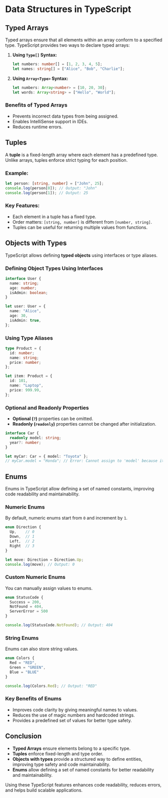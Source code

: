 # Data Structures in TypeScript

## Typed Arrays
Typed arrays ensure that all elements within an array conform to a specified type. TypeScript provides two ways to declare typed arrays:

1. **Using `Type[]` Syntax:**
   ```typescript
   let numbers: number[] = [1, 2, 3, 4, 5];
   let names: string[] = ["Alice", "Bob", "Charlie"];
   ```

2. **Using `Array<Type>` Syntax:**
   ```typescript
   let numbers: Array<number> = [10, 20, 30];
   let words: Array<string> = ["Hello", "World"];
   ```

### Benefits of Typed Arrays
- Prevents incorrect data types from being assigned.
- Enables IntelliSense support in IDEs.
- Reduces runtime errors.

## Tuples
A **tuple** is a fixed-length array where each element has a predefined type. Unlike arrays, tuples enforce strict typing for each position.

### Example:
```typescript
let person: [string, number] = ["John", 25];
console.log(person[0]); // Output: "John"
console.log(person[1]); // Output: 25
```

### Key Features:
- Each element in a tuple has a fixed type.
- Order matters: `[string, number]` is different from `[number, string]`.
- Tuples can be useful for returning multiple values from functions.

## Objects with Types
TypeScript allows defining **typed objects** using interfaces or type aliases.

### Defining Object Types Using Interfaces
```typescript
interface User {
  name: string;
  age: number;
  isAdmin: boolean;
}

let user: User = {
  name: "Alice",
  age: 30,
  isAdmin: true,
};
```

### Using Type Aliases
```typescript
type Product = {
  id: number;
  name: string;
  price: number;
};

let item: Product = {
  id: 101,
  name: "Laptop",
  price: 999.99,
};
```

### Optional and Readonly Properties
- **Optional (`?`)** properties can be omitted.
- **Readonly (`readonly`)** properties cannot be changed after initialization.

```typescript
interface Car {
  readonly model: string;
  year?: number;
}

let myCar: Car = { model: "Toyota" };
// myCar.model = "Honda"; // Error: Cannot assign to 'model' because it is a read-only property
```

## Enums
Enums in TypeScript allow defining a set of named constants, improving code readability and maintainability.

### Numeric Enums
By default, numeric enums start from `0` and increment by `1`.
```typescript
enum Direction {
  Up,    // 0
  Down,  // 1
  Left,  // 2
  Right  // 3
}

let move: Direction = Direction.Up;
console.log(move); // Output: 0
```

### Custom Numeric Enums
You can manually assign values to enums.
```typescript
enum StatusCode {
  Success = 200,
  NotFound = 404,
  ServerError = 500
}

console.log(StatusCode.NotFound); // Output: 404
```

### String Enums
Enums can also store string values.
```typescript
enum Colors {
  Red = "RED",
  Green = "GREEN",
  Blue = "BLUE"
}

console.log(Colors.Red); // Output: "RED"
```

### Key Benefits of Enums
- Improves code clarity by giving meaningful names to values.
- Reduces the use of magic numbers and hardcoded strings.
- Provides a predefined set of values for better type safety.

## Conclusion
- **Typed Arrays** ensure elements belong to a specific type.
- **Tuples** enforce fixed-length and type order.
- **Objects with types** provide a structured way to define entities, improving type safety and code maintainability.
- **Enums** allow defining a set of named constants for better readability and maintainability.

Using these TypeScript features enhances code readability, reduces errors, and helps build scalable applications.
